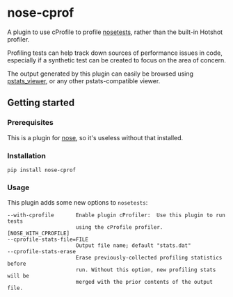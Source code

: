 # nose-cprof

A plugin to use cProfile to profile
[nosetests](https://nose.readthedocs.io/en/latest/), rather than the built-in
Hotshot profiler.

Profiling tests can help track down sources of performance issues in code,
especially if a synthetic test can be created to focus on the area of concern.

The output generated by this plugin can easily be browsed using
[pstats\_viewer](https://github.com/msherry/pstats_viewer), or any other
pstats-compatible viewer.

## Getting started

### Prerequisites

This is a plugin for [nose](https://nose.readthedocs.io/en/latest/), so it's
useless without that installed.

### Installation

`pip install nose-cprof`

### Usage

This plugin adds some new options to `nosetests`:

```
--with-cprofile       Enable plugin cProfiler:  Use this plugin to run tests
                      using the cProfile profiler.  [NOSE_WITH_CPROFILE]
--cprofile-stats-file=FILE
                      Output file name; default "stats.dat"
--cprofile-stats-erase
                      Erase previously-collected profiling statistics before
                      run. Without this option, new profiling stats will be
                      merged with the prior contents of the output file.
```
